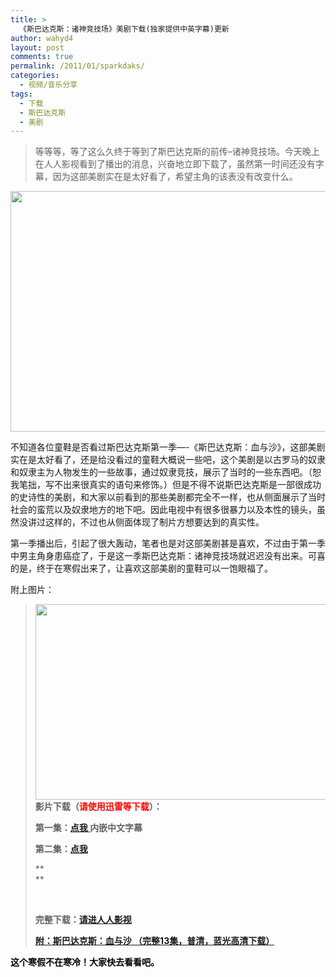 ```yaml
---
title: >
  《斯巴达克斯：诸神竞技场》美剧下载(独家提供中英字幕)更新
author: wahyd4
layout: post
comments: true
permalink: /2011/01/sparkdaks/
categories:
  - 视频/音乐分享
tags:
  - 下载
  - 斯巴达克斯
  - 美剧
---
```

> 等等等，等了这么久终于等到了斯巴达克斯的前传–诸神竞技场。今天晚上在人人影视看到了播出的消息，兴奋地立即下载了，虽然第一时间还没有字幕，因为这部美剧实在是太好看了，希望主角的该表没有改变什么。

[<img class="aligncenter size-full wp-image-1380" title="1-22-9_conew1" src="/images/2011/01/1-22-9_conew1.jpg" alt="" width="600" height="385" />][1]

不知道各位童鞋是否看过斯巴达克斯第一季—-《斯巴达克斯：血与沙》，这部美剧实在是太好看了，还是给没看过的童鞋大概说一些吧，这个美剧是以古罗马的奴隶和奴隶主为人物发生的一些故事，通过奴隶竞技，展示了当时的一些东西吧。（恕我笔拙，写不出来很真实的语句来修饰。）但是不得不说斯巴达克斯是一部很成功的史诗性的美剧，和大家以前看到的那些美剧都完全不一样，也从侧面展示了当时社会的蛮荒以及奴隶地方的地下吧。因此电视中有很多很暴力以及本性的镜头，虽然没讲过这样的，不过也从侧面体现了制片方想要达到的真实性。

第一季播出后，引起了很大轰动，笔者也是对这部美剧甚是喜欢，不过由于第一季中男主角身患癌症了，于是这一季斯巴达克斯：诸神竞技场就迟迟没有出来。可喜的是，终于在寒假出来了，让喜欢这部美剧的童鞋可以一饱眼福了。

附上图片：

> [<img class="aligncenter size-full wp-image-1381" title="1-22-10" src="/images/2011/01/1-22-10.jpg" alt="" width="500" height="313" />][2]**影片下载（<span style="color: #ff0000;">请使用迅雷等下载</span>）：**
> 
> **第一集：<a href="magnet:?xt=urn:btih:R2FTZQGMR55K4D25EKVLF4DWCF4RQK24&tr.0=http://tracker.openbittorrent.com/announce&tr.1=udp://tracker.openbittorrent.com:80/announce&tr.2=http://tracker.thepiratebay.org/announce&tr.3=http://tracker.publicbt.com/announce" target="_blank">点我 </a>内嵌中文字幕**
> 
> **第二集：<a href="magnet:?xt=urn:btih:7VVCTRP6TU24R7CRINXFXLCOFTF47QUI&tr.0=http://tracker.openbittorrent.com/announce&tr.1=udp://tracker.openbittorrent.com:80/announce&tr.2=http://tracker.thepiratebay.org/announce&tr.3=http://tracker.publicbt.com/announce" target="_blank">点我</a>**
> 
> **  
> **
> 
> <span style="color: #ff0000;"><strong><br /> </strong></span>
> 
> **完整下载：<a href="http://http://yyets.net/showresource-juji-776.html" target="_blank">请进人人影视</a>**
> 
> **<span style="color: #ff0000;"><a href="http://yyets.net/showresource-juji-450.html" target="_blank">附：斯巴达克斯：血与沙 （完整13集，普清，蓝光高清下载）</a> </span>**

**<span style="color: #000000;">这个寒假不在寒冷！大家快去看看吧。</span>**

 [1]: /images/2011/01/1-22-9_conew1.jpg
 [2]: /images/2011/01/1-22-10.jpg

